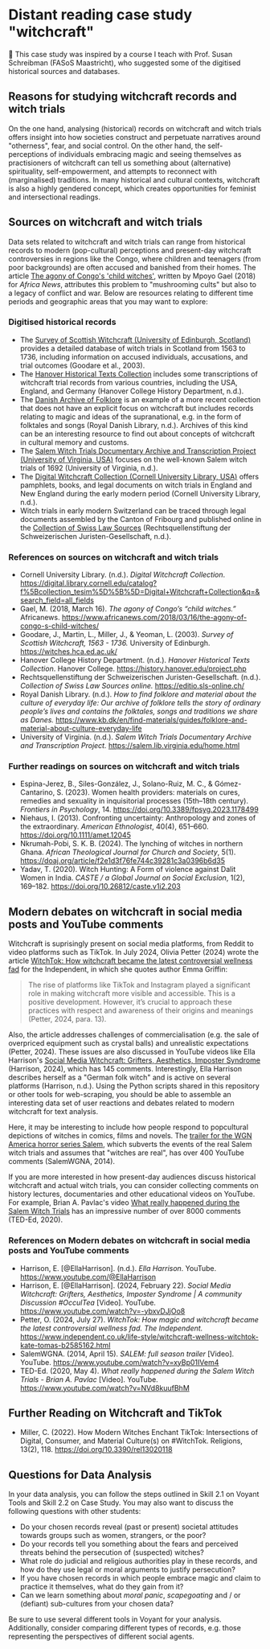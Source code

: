 # Distant reading case study "witchcraft"

🙌 This case study was inspired by a course I teach with Prof. Susan Schreibman (FASoS Maastricht), who suggested some of the digitised historical sources and databases. 

## Reasons for studying witchcraft records and witch trials

On the one hand, analysing (historical) records on witchcraft and witch trials offers insight into how societies construct and perpetuate narratives around "otherness", fear, and social control. On the other hand, the self-perceptions of individuals embracing magic and seeing themselves as practisioners of witchcraft can tell us something about (alternative) spirituality, self-empowerment, and attempts to reconnect with (marginalised) traditions. In many historical and cultural contexts, witchcraft is also a highly gendered concept, which creates opportunities for feminist and intersectional readings.

## Sources on witchcraft and witch trials

Data sets related to witchcraft and witch trials can range from historical records to modern (pop-cultural) perceptions and present-day witchcraft controversies in regions like the Congo, where children and teenagers (from poor backgrounds) are often accused and banished from their homes. The article [The agony of Congo's 'child witches'](https://www.africanews.com/2018/03/16/the-agony-of-congo-s-child-witches//), written by Mpoyo Gael (2018) for *Africa News*, attributes this problem to "mushrooming cults" but also to a legacy of conflict and war. Below are resources relating to different time periods and geographic areas that you may want to explore:

### Digitised historical records

- The [Survey of Scottish Witchcraft (University of Edinburgh, Scotland)](http://witches.hca.ed.ac.uk/) provides a detailed database of witch trials in Scotland from 1563 to 1736, including information on accused individuals, accusations, and trial outcomes (Goodare et al., 2003).
- The [Hanover Historical Texts Collection](https://history.hanover.edu/project.php) includes some transcriptions of witchcraft trial records from various countries, including the USA, England, and Germany (Hanover College History Department, n.d.).
- The [Danish Archive of Folklore](https://www.kb.dk/en/find-materials/guides/folklore-and-material-about-culture-everyday-life) is an example of a more recent collection that does not have an explicit focus on witchcraft but includes records relating to magic and ideas of the supranational, e.g. in the form of folktales and songs (Royal Danish Library, n.d.). Archives of this kind can be an interesting resource to find out about concepts of witchcraft in cultural memory and customs.
- The [Salem Witch Trials Documentary Archive and Transcription Project (University of Virginia, USA)](http://salem.lib.virginia.edu/) focuses on the well-known Salem witch trials of 1692 (University of Virginia, n.d.).
- The [Digital Witchcraft Collection (Cornell University Library, USA)](https://digital.library.cornell.edu/collections/witchcraft) offers pamphlets, books, and legal documents on witch trials in England and New England during the early modern period (Cornell University Library, n.d.).
- Witch trials in early modern Switzerland can be traced through legal documents assembled by the Canton of Fribourg and published online in the [Collection of Swiss Law Sources](https://editio.sls-online.ch/FR/I_2_8/) (Rechtsquellenstiftung der Schweizerischen Juristen-Gesellschaft, n.d.).

### References on sources on witchcraft and witch trials

- Cornell University Library. (n.d.). *Digital Witchcraft Collection*. https://digital.library.cornell.edu/catalog?f%5Bcollection_tesim%5D%5B%5D=Digital+Witchcraft+Collection&q=&search_field=all_fields
- Gael, M. (2018, March 16). *The agony of Congo’s “child witches.”* Africanews. https://www.africanews.com/2018/03/16/the-agony-of-congo-s-child-witches/
- Goodare, J., Martin, L., Miller, J., & Yeoman, L. (2003). *Survey of Scottish Witchcraft, 1563 - 1736.* University of Edinburgh. https://witches.hca.ed.ac.uk/
- Hanover College History Department. (n.d.). *Hanover Historical Texts Collection*. Hanover College. https://history.hanover.edu/project.php
- Rechtsquellenstiftung der Schweizerischen Juristen-Gesellschaft. (n.d.). *Collection of Swiss Law Sources online.* https://editio.sls-online.ch/
- Royal Danish Library. (n.d.). *How to find folklore and material about the culture of everyday life: Our archive of folklore tells the story of ordinary people’s lives and contains the folktales, songs and traditions we share as Danes.* https://www.kb.dk/en/find-materials/guides/folklore-and-material-about-culture-everyday-life
- University of Virginia. (n.d.). *Salem Witch Trials Documentary Archive and Transcription Project.* https://salem.lib.virginia.edu/home.html

### Further readings on sources on witchcraft and witch trials

- Espina-Jerez, B., Siles-González, J., Solano-Ruiz, M. C., & Gómez-Cantarino, S. (2023). Women health providers: materials on cures, remedies and sexuality in inquisitorial processes (15th–18th century). *Frontiers in Psychology*, 14. https://doi.org/10.3389/fpsyg.2023.1178499
- Niehaus, I. (2013). Confronting uncertainty: Anthropology and zones of the extraordinary. *American Ethnologist*, 40(4), 651–660. https://doi.org/10.1111/amet.12045
-  Nkrumah-Pobi, S. K. B. (2024). The lynching of witches in northern Ghana. *African Theological Journal for Church and Society*, 5(1). https://doaj.org/article/f2e1d3f76fe744c39281c3a0396b6d35
-   Yadav, T. (2020). Witch Hunting: A Form of violence against Dalit Women in India. *CASTE / a Global Journal on Social Exclusion*, 1(2), 169–182. https://doi.org/10.26812/caste.v1i2.203

## Modern debates on witchcraft in social media posts and YouTube comments

Witchcraft is suprisingly present on social media platforms, from Reddit to video platforms such as TikTok. In July 2024, Olivia Petter (2024) wrote the article [WitchTok: How witchcraft became the latest controversial wellness fad](https://www.independent.co.uk/life-style/witchcraft-wellness-witchtok-kate-tomas-b2585162.html) for the Independent, in which she quotes author Emma Griffin:

> The rise of platforms like TikTok and Instagram played a significant role in making witchcraft more visible and accessible. This is a positive development. However, it’s crucial to approach these practices with respect and awareness of their origins and meanings (Petter, 2024, para. 13).

Also, the article addresses challenges of commercialisation (e.g. the sale of overpriced equipment such as crystal balls) and unrealistic expectations (Petter, 2024). These issues are also discussed in YouTube videos like Ella Harrison's [Social Media Witchcraft: Grifters, Aesthetics, Imposter Syndrome](https://www.youtube.com/watch?v=-ybxvDJjOo8) (Harrison, 2024), which has 145 comments. Interestingly, Ella Harrison describes herself as a "German folk witch" and is active on several platforms (Harrison, n.d.). Using the Python scripts shared in this repository or other tools for web-scraping, you should be able to assemble an interesting data set of user reactions and debates related to modern witchcraft for text analysis.

Here, it may be interesting to include how people respond to popcultural depictions of witches in comics, films and novels. The [trailer for the WGN America horror series Salem](https://www.youtube.com/watch?v=xyBp01IVem4), which subverts the events of the real Salem witch trials and assumes that "witches are real", has over 400 YouTube comments (SalemWGNA, 2014).

If you are more interested in how present-day audiences discuss historical witchcraft and actual witch trials, you can consider collecting comments on history lectures, documentaries and other educational videos on YouTube. For example, Brian A. Pavlac's video [What really happened during the Salem Witch Trials](https://www.youtube.com/watch?v=NVd8kuufBhM) has an impressive number of over 8000 comments (TED-Ed, 2020).

### References on Modern debates on witchcraft in social media posts and YouTube comments

- Harrison, E. [@EllaHarrison]. (n.d.). *Ella Harrison*. YouTube. https://www.youtube.com/@EllaHarrison
- Harrison, E. [@EllaHarrison]. (2024, February 22). *Social Media Witchcraft: Grifters, Aesthetics, Imposter Syndrome | A community Discussion #OcculTea* [Video]. YouTube. https://www.youtube.com/watch?v=-ybxvDJjOo8
- Petter, O. (2024, July 27). *WitchTok: How magic and witchcraft became the latest controversial wellness fad. The Independent.* https://www.independent.co.uk/life-style/witchcraft-wellness-witchtok-kate-tomas-b2585162.html
- SalemWGNA. (2014, April 15). *SALEM: full season trailer* [Video]. YouTube. https://www.youtube.com/watch?v=xyBp01IVem4
- TED-Ed. (2020, May 4). *What really happened during the Salem Witch Trials - Brian A. Pavlac* [Video]. YouTube. https://www.youtube.com/watch?v=NVd8kuufBhM

## Further Reading on Witchcraft and TikTok

- Miller, C. (2022). How Modern Witches Enchant TikTok: Intersections of Digital, Consumer, and Material Culture(s) on #WitchTok. Religions, 13(2), 118. https://doi.org/10.3390/rel13020118

## Questions for Data Analysis

In your data analysis, you can follow the steps outlined in Skill 2.1 on Voyant Tools and Skill 2.2 on Case Study. You may also want to discuss the following questions with other students:

- Do your chosen records reveal (past or present) societal attitudes towards groups such as women, strangers, or the poor?
- Do your records tell you something about the fears and perceived threats behind the persecution of (suspected) witches?
- What role do judicial and religious authorities play in these records, and how do they use legal or moral arguments to justify persecution?
- If you have chosen records in which people embrace magic and claim to practice it themselves, what do they gain from it?
- Can we learn something about *moral panic*, *scapegoating* and / or (defiant) sub-cultures from your chosen data?

Be sure to use several different tools in Voyant for your analysis. Additionally, consider comparing different types of records, e.g. those representing the perspectives of different social agents.

